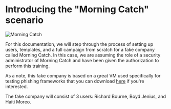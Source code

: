 # Introducing the "Morning Catch" scenario

![Morning Catch](http://imgur.com/ntxL0KB.png)

For this documentation, we will step through the process of setting up users, templates, and a full campaign from scratch for a fake company called Morning Catch. In this case, we are assuming the role of a security administrator of Morning Catch and have been given the authorization to perform this training.

As a note, this fake company is based on a great VM used specifically for testing phishing frameworks that you can download [here](http://blog.cobaltstrike.com/2014/08/06/introducing-morning-catch-a-phishing-paradise/) if you're interested.

The fake company will consist of 3 users: Richard Bourne, Boyd Jenius, and Haiti Moreo.

